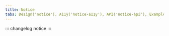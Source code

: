 ```yaml
---
title: Notice
tabs: Design('notice'), A11y('notice-a11y'), API('notice-api'), Example('notice-code'), Changelog('notice-changelog')
---
```


::: changelog notice :::
